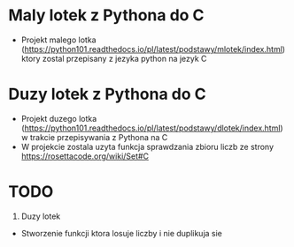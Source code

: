 # Maly lotek z Pythona do C

- Projekt malego lotka (https://python101.readthedocs.io/pl/latest/podstawy/mlotek/index.html) ktory zostal przepisany z jezyka python na jezyk C

# Duzy lotek z Pythona do C

- Projekt duzego lotka (https://python101.readthedocs.io/pl/latest/podstawy/dlotek/index.html) w trakcie przepisywania z Pythona na C
- W projekcie zostala uzyta funkcja sprawdzania zbioru liczb ze strony https://rosettacode.org/wiki/Set#C

# TODO

1. Duzy lotek
  - Stworzenie funkcji ktora losuje liczby i nie duplikuja sie
